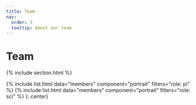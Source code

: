 ```yaml
---
title: Team
nav:
  order: 3
  tooltip: About our team
---
```


# <i class="fas fa-users"></i>Team

{% include section.html %}

{%
  include list.html
  data="members"
  component="portrait"
  filters="role: pi"
%}
{%
  include list.html
  data="members"
  component="portrait"
  filters="role: sci"
%}
{:.center}
